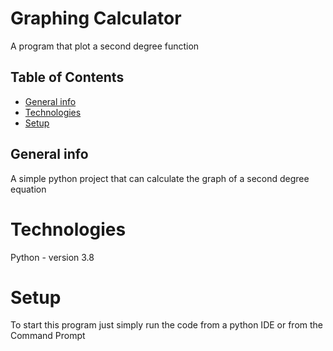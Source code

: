 # Graphing Calculator
A program that plot a second degree function
## Table of Contents
* [General info](#general-info)
* [Technologies](#technologies)
* [Setup](#setup)

## General info
A simple python project that can calculate the graph of a second degree equation

# Technologies
Python - version 3.8
# Setup
To start this program just simply run the code from a python IDE or from the Command Prompt
